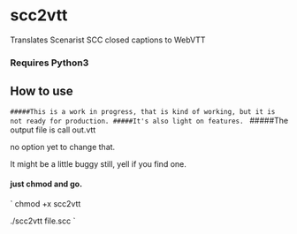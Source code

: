 # scc2vtt
Translates Scenarist SCC  closed captions to WebVTT 

### Requires Python3

## How to use
`
#####This is a work in progress, that is kind of working, but it is not ready for production.
#####It's also light on features. 
`
#####The output file is call out.vtt

no option yet to change that. 

It might be a little buggy still, yell if you find one. 



#### just chmod and go.
`
chmod +x scc2vtt


./scc2vtt file.scc
`
